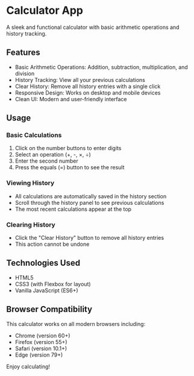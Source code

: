# Calculator App

A sleek and functional calculator with basic arithmetic operations and history tracking.

## Features

- Basic Arithmetic Operations: Addition, subtraction, multiplication, and division
- History Tracking: View all your previous calculations
- Clear History: Remove all history entries with a single click
- Responsive Design: Works on desktop and mobile devices
- Clean UI: Modern and user-friendly interface

## Usage

### Basic Calculations

1. Click on the number buttons to enter digits
2. Select an operation (+, -, ×, ÷)
3. Enter the second number
4. Press the equals (=) button to see the result

### Viewing History

- All calculations are automatically saved in the history section
- Scroll through the history panel to see previous calculations
- The most recent calculations appear at the top

### Clearing History

- Click the "Clear History" button to remove all history entries
- This action cannot be undone

## Technologies Used

- HTML5
- CSS3 (with Flexbox for layout)
- Vanilla JavaScript (ES6+)

## Browser Compatibility

This calculator works on all modern browsers including:
- Chrome (version 60+)
- Firefox (version 55+)
- Safari (version 10.1+)
- Edge (version 79+)

Enjoy calculating!
